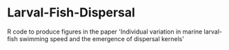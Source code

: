 # Larval-Fish-Dispersal
R code to produce figures in the paper 'Individual variation in marine larval-fish swimming speed and the emergence of dispersal kernels'
